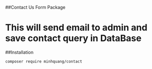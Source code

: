 ##Contact Us Form Package

# This will send email to admin and save contact query in DataBase

##Installation
```
composer require minhquang/contact
```

